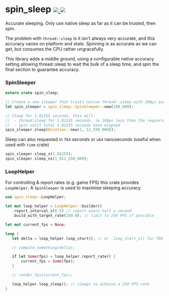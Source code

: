spin_sleep
<a href="https://crates.io/crates/spin_sleep">
  <img src="http://img.shields.io/crates/v/spin_sleep.svg">
</a>
<a href="https://docs.rs/spin_sleep">
  <img src="https://docs.rs/spin_sleep/badge.svg">
</a>
==========
Accurate sleeping. Only use native sleep as far as it can be trusted, then spin.

The problem with `thread::sleep` is it isn't always very accurate, and this accuracy varies
on platform and state. Spinning is as accurate as we can get, but consumes the CPU
rather ungracefully.

This library adds a middle ground, using a configurable native accuracy setting allowing
thread::sleep to wait the bulk of a sleep time, and spin the final section to guarantee
accuracy.

### SpinSleeper
```rust
extern crate spin_sleep;

// Create a new sleeper that trusts native thread::sleep with 100μs accuracy
let spin_sleeper = spin_sleep::SpinSleeper::new(100_000);

// Sleep for 1.01255 seconds, this will:
//  - thread:sleep for 1.01245 seconds, ie 100μs less than the requested duration
//  - spin until total 1.01255 seconds have elapsed
spin_sleeper.sleep(Duration::new(1, 12_550_000));
```

Sleep can also requested in `f64` seconds or `u64` nanoseconds
(useful when used with `time` crate)

```rust
spin_sleeper.sleep_s(1.01255);
spin_sleeper.sleep_ns(1_012_550_000);
```

### LoopHelper
For controlling & report rates (e.g. game FPS) this crate provides `LoopHelper`. A `SpinSleeper` is used to maximise
sleeping accuracy.

```rust
use spin_sleep::LoopHelper;

let mut loop_helper = LoopHelper::builder()
   .report_interval_s(0.5) // report every half a second
   .build_with_target_rate(250.0); // limit to 250 FPS if possible

let mut current_fps = None;

loop {
   let delta = loop_helper.loop_start(); // or .loop_start_s() for f64 seconds

   // compute_something(delta);

   if let Some(fps) = loop_helper.report_rate() {
       current_fps = Some(fps);
   }

   // render_fps(current_fps);

   loop_helper.loop_sleep(); // sleeps to acheive a 250 FPS rate
}
```
